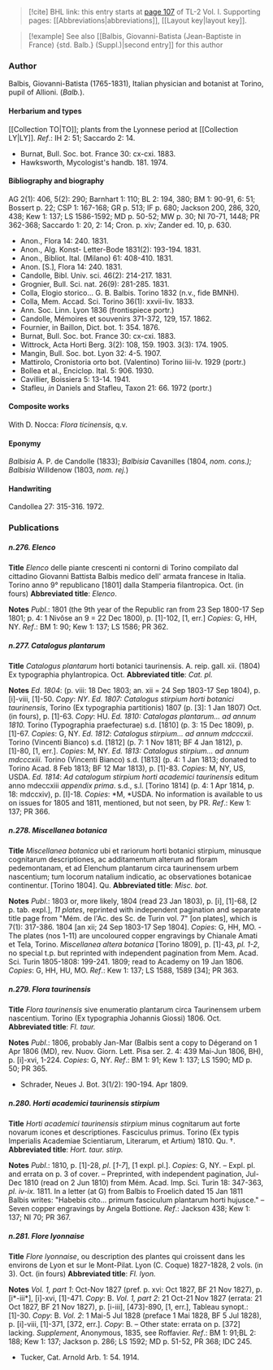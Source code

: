 > [!cite] BHL link: this entry starts at [page 107](https://www.biodiversitylibrary.org/item/103414#page/155/mode/1up) of TL-2 Vol. I.
> Supporting pages: [[Abbreviations|abbreviations]], [[Layout key|layout key]].

> [!example] See also [[Balbis, Giovanni-Batista (Jean-Baptiste in France) {std. Balb.} (Suppl.)|second entry]] for this author

### Author

Balbis, Giovanni-Batista (1765-1831), Italian physician and botanist at Torino, pupil of Allioni. (*Balb.*).

#### Herbarium and types

[[Collection TO|TO]]; plants from the Lyonnese period at [[Collection LY|LY]].
*Ref*.: IH 2: 51; Saccardo 2: 14.
- Burnat, Bull. Soc. bot. France 30: cx-cxi. 1883.
- Hawksworth, Mycologist's handb. 181. 1974.

#### Bibliography and biography

AG 2(1): 406, 5(2): 290; Barnhart 1: 110; BL 2: 194, 380; BM 1: 90-91, 6: 51; Bossert p. 22; CSP 1: 167-168; GR p. 513; IF p. 680; Jackson 200, 286, 320, 438; Kew 1: 137; LS 1586-1592; MD p. 50-52; MW p. 30; NI 70-71, 1448; PR 362-368; Saccardo 1: 20, 2: 14; Cron. p. xiv; Zander ed. 10, p. 630.
- Anon., Flora 14: 240. 1831.
- Anon., Alg. Konst- Letter-Bode 1831(2): 193-194. 1831.
- Anon., Bibliot. Ital. (Milano) 61: 408-410. 1831.
- Anon. \[S.\], Flora 14: 240. 1831.
- Candolle, Bibl. Univ. sci. 46(2): 214-217. 1831.
- Grognier, Bull. Sci. nat. 26(9): 281-285. 1831.
- Colla, Elogio storico... G. B. Balbis. Torino 1832 (n.v., fide BMNH).
- Colla, Mem. Accad. Sci. Torino 36(1): xxvii-liv. 1833.
- Ann. Soc. Linn. Lyon 1836 (frontispiece portr.)
- Candolle, Mémoires et souvenirs 371-372, 129, 157. 1862.
- Fournier, in Baillon, Dict. bot. 1: 354. 1876.
- Burnat, Bull. Soc. bot. France 30: cx-cxi. 1883.
- Wittrock, Acta Horti Berg. 3(2): 108, 159. 1903. 3(3): 174. 1905.
- Mangin, Bull. Soc. bot. Lyon 32: 4-5. 1907.
- Mattirolo, Cronistoria orto bot. (Valentino) Torino liii-lv. 1929 (portr.)
- Bollea et al., Enciclop. Ital. 5: 906. 1930.
- Cavillier, Boissiera 5: 13-14. 1941.
- Stafleu, *in* Daniels and Stafleu, Taxon 21: 66. 1972 (portr.)

#### Composite works

With D. Nocca: *Flora ticinensis*, q.v.

#### Eponymy

*Balbisia* A. P. de Candolle (1833); *Balbisia* Cavanilles (1804, *nom. cons.); Balbisia* Willdenow (1803, *nom. rej.*)

#### Handwriting

Candollea 27: 315-316. 1972.

### Publications

##### n.276. Elenco

**Title**
*Elenco* delle piante crescenti ni contorni di Torino compilato dal cittadino Giovanni Battista Balbis medico dell' armata francese in Italia. Torino anno 9° republicano \[1801\] dalla Stamperia filantropica. Oct. (in fours)
**Abbreviated title**: *Elenco*.

**Notes**
*Publ*.: 1801 (the 9th year of the Republic ran from 23 Sep 1800-17 Sep 1801; p. 4: 1 Nivôse an 9 = 22 Dec 1800), p. \[1\]-102, \[1, err.\] *Copies*: G, HH, NY.
*Ref*.: BM 1: 90; Kew 1: 137; LS 1586; PR 362.

##### n.277. Catalogus plantarum

**Title**
*Catalogus plantarum* horti botanici taurinensis. A. reip. gall. xii. (1804) Ex typographia phylantropica. Oct.
**Abbreviated title**: *Cat. pl.*

**Notes**
*Ed. 1804*: (p. viii: 18 Dec 1803; an. xii = 24 Sep 1803-17 Sep 1804), p. \[i\]-viii, \[1\]-50.
*Copy*: *NY*.
*Ed. 1807: Catalogus stirpium horti botanici taurinensis*, Torino (Ex typographia partitionis) 1807 (p. \[3\]: 1 Jan 1807) Oct. (in fours), p. \[1\]-63. *Copy*: HU.
*Ed. 1810: Catalogas plantarum... ad annum 1810.* Torino (Typographia praefecturae) s.d. \[1810\] (p. 3: 15 Dec 1809), p. \[1\]-67. *Copies*: G, NY.
*Ed. 1812*: *Catalogus stirpium... ad annum mdcccxii*. Torino (Vincenti Bianco) s.d. \[1812\] (p. 7: 1 Nov 1811; BF 4 Jan 1812), p. \[1\]-80, \[1, err.\]. *Copies*: M, NY.
*Ed. 1813: Catalogus stirpium... ad annum mdcccxiii.* Torino (Vincenti Bianco) s.d. \[1813\] (p. 4: 1 Jan 1813; donated to Torino Acad. 8 Feb 1813; BF 12 Mar 1813), p. \[1\]-83.
*Copies*: M, NY, US, USDA.
*Ed. 1814*: *Ad catalogum stirpium horti academici taurinensis* editum anno mdeccxiii *appendix prima*. s.d., s.l. \[Torino 1814\] (p. 4: 1 Apr 1814, p. 18: mdccxiv), p. \[I\]-18. *Copies*: *M, *USDA.
No information is available to us on issues for 1805 and 1811, mentioned, but not seen, by PR.
*Ref*.: Kew 1: 137; PR 366.

##### n.278. Miscellanea botanica

**Title**
*Miscellanea botanica* ubi et rariorum horti botanici stirpium, minusque cognitarum descriptiones, ac additamentum alterum ad floram pedemontanam, et ad Elenchum plantarum circa taurinensem urbem nascentium; tum locorum natalium indicatio, ac observationes botanicae continentur. \[Torino 1804\]. Qu.
**Abbreviated title**: *Misc. bot.*

**Notes**
*Publ*.: 1803 or, more likely, 1804 (read 23 Jan 1803), p. \[i\], \[1\]-68, \[2 p. tab. expl.\], *11 plates*, reprinted with independent pagination and separate title page from "Mém. de l'Ac. des Sc. de Turin vol. 7" \[on plates\], which is 7(1): 317-386. 1804 \[an xii; 24 Sep 1803-17 Sep 1804\]. *Copies*: G, HH, MO. -The plates (nos 1-11) are uncoloured copper engravings by Chianale Amati et Tela, Torino.
*Miscellanea altera botanica* \[Torino 1809\], p. \[1\]-43, *pl. 1-2*, no special t.p. but reprinted with independent pagination from Mem. Acad. Sci. Turin 1805-1808: 199-241. 1809; read to Academy on 19 Jan 1806. *Copies*: G, HH, HU, MO.
*Ref*.: Kew 1: 137; LS 1588, 1589 \[34\]; PR 363.

##### n.279. Flora taurinensis

**Title**
*Flora taurinensis* sive enumeratio plantarum circa Taurinensem urbem nascentium. Torino (Ex typographia Johannis Giossi) 1806. Oct.
**Abbreviated title**: *Fl. taur.*

**Notes**
*Publ*.: 1806, probably Jan-Mar (Balbis sent a copy to Dégerand on 1 Apr 1806 (MD), rev. Nuov. Giorn. Lett. Pisa ser. 2. 4: 439 Mai-Jun 1806, BH), p. \[i\]-xvi, 1-224. *Copies*: G, NY.
*Ref*.: BM 1: 91; Kew 1: 137; LS 1590; MD p. 50; PR 365.
- Schrader, Neues J. Bot. 3(1/2): 190-194. Apr 1809.

##### n.280. Horti academici taurinensis stirpium

**Title**
*Horti academici taurinensis stirpium* minus cognitarum aut forte novarum icones et descriptiones. Fasciculus primus. Torino (Ex typis Imperialis Academiae Scientiarum, Literarum, et Artium) 1810. Qu. †.
**Abbreviated title**: *Hort. taur. stirp.*

**Notes**
*Publ*.: 1810, p. \[1\]-28, *pl*. \[*1-7*\], \[1 expl. pl.\]. *Copies*: G, NY. – Expl. pl. and errata on p. 3 of cover. – Preprinted, with independent pagination, Jul-Dec 1810 (read on 2 Jun 1810) from Mém. Acad. Imp. Sci. Turin 18: 347-363, *pl. iv-ix.* 1811. In a letter (at G) from Balbis to Froelich dated 15 Jan 1811 Balbis writes: "Habebis cito... primum fasciculum plantarum horti hujusce." – Seven copper engravings by Angela Bottione.
*Ref*.: Jackson 438; Kew 1: 137; NI 70; PR 367.

##### n.281. Flore lyonnaise

**Title**
*Flore lyonnaise*, ou description des plantes qui croissent dans les environs de Lyon et sur le Mont-Pilat. Lyon (C. Coque) 1827-1828, 2 vols. (in 3). Oct. (in fours)
**Abbreviated title**: *Fl. lyon.*

**Notes**
*Vol. 1, part 1*: Oct-Nov 1827 (pref. p. xvi: Oct 1827, BF 21 Nov 1827), p. \[i\*-iii\*\], \[i\]-xvi, \[1\]-471. *Copy*: B.
*Vol. 1, part 2*: 21 Oct-21 Nov 1827 (errata: 21 Oct 1827, BF 21 Nov 1827), p. \[i-iii\], \[473\]-890, \[1, err.\], Tableau synopt.: \[1\]-30. *Copy*: B.
*Vol. 2*: 1 Mai-5 Jul 1828 (preface 1 Mai 1828, BF 5 Jul 1828), p. \[i\]-viii, \[1\]-371, \[372, err.\]. *Copy*: B. – Other state: errata on p. \[372\] lacking.
*Supplement*, Anonymous, 1835, see Roffavier.
*Ref*.: BM 1: 91;BL 2: 188; Kew 1: 137; Jackson p. 286; LS 1592; MD p. 51-52, PR 368; IDC 245.
- Tucker, Cat. Arnold Arb. 1: 54. 1914.


